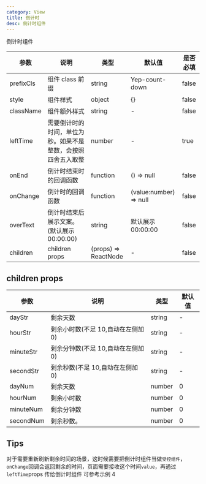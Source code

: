 ```yaml
---
category: View
title: 倒计时
desc: 倒计时组件
---
```


倒计时组件

<DEMO>

| 参数      | 说明                                                         | 类型                 | 默认值                 | 是否必填 |
| --------- | ------------------------------------------------------------ | -------------------- | ---------------------- | -------- |
| prefixCls | 组件 class 前缀                                              | string               | Yep-count-down         | false    |
| style     | 组件样式                                                     | object               | {}                     | false    |
| className | 组件额外样式                                                 | string               | -                      | false    |
| leftTime  | 需要倒计时的时间，单位为秒。如果不是整数，会按照四舍五入取整 | number               | -                      | true     |
| onEnd     | 倒计时结束时的回调函数                                       | function             | () => null             | false    |
| onChange  | 倒计时的回调函数                                             | function             | (value:number) => null | false    |
| overText  | 倒计时结束后展示文案。(默认展示 00:00:00)                    | string               | 默认展示 00:00:00      | false    |
| children  | children props                                               | (props) => ReactNode | -                      | false    |

## children props

| 参数      | 说明                               | 类型   | 默认值 |
| --------- | ---------------------------------- | ------ | ------ |
| dayStr    | 剩余天数                           | string | -      |
| hourStr   | 剩余小时数(不足 10,自动在左侧加 0) | string | -      |
| minuteStr | 剩余分钟数(不足 10,自动在左侧加 0) | string | -      |
| secondStr | 剩余秒数(不足 10,自动在左侧加 0)   | string | -      |
| dayNum    | 剩余天数                           | number | 0      |
| hourNum   | 剩余小时数                         | number | 0      |
| minuteNum | 剩余分钟数                         | number | 0      |
| secondNum | 剩余秒数。                         | number | 0      |

## Tips

对于需要重新刷新剩余时间的场景，这时候需要把倒计时组件当做`受控组件`，`onChange`回调会返回剩余的时间，页面需要接收这个时间`value`，再通过`leftTime`props 传给倒计时组件
可参考示例 4
